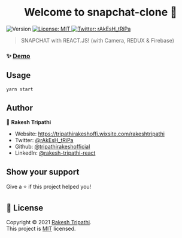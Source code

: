 <h1 align="center">Welcome to snapchat-clone 👋</h1>
<p>
  <img alt="Version" src="https://img.shields.io/badge/version-0.1.0-blue.svg?cacheSeconds=2592000" />
  <a href="https://github.com/tripathirakeshofficial/snapchat-clone/blob/master/LICENSE" target="_blank">
    <img alt="License: MIT" src="https://img.shields.io/badge/License-MIT-yellow.svg" />
  </a>
  <a href="https://twitter.com/rAkEsH_tRiPa" target="_blank">
    <img alt="Twitter: rAkEsH_tRiPa" src="https://img.shields.io/twitter/follow/rAkEsH_tRiPa.svg?style=social" />
  </a>
</p>

> SNAPCHAT with REACT.JS! (with Camera, REDUX & Firebase)

### ✨ [Demo](https://snapchat-clone-2c0f4.web.app)

## Usage

```sh
yarn start
```

## Author

👤 **Rakesh Tripathi**

- Website: https://tripathirakeshoffi.wixsite.com/rakeshtripathi
- Twitter: [@rAkEsH_tRiPa](https://twitter.com/rAkEsH_tRiPa)
- Github: [@tripathirakeshofficial](https://github.com/tripathirakeshofficial)
- LinkedIn: [@rakesh-tripathi-react](https://linkedin.com/in/rakesh-tripathi-react)

## Show your support

Give a ⭐️ if this project helped you!

## 📝 License

Copyright © 2021 [Rakesh Tripathi](https://github.com/tripathirakeshofficial).<br />
This project is [MIT](https://github.com/tripathirakeshofficial/snapchat-clone/blob/master/LICENSE) licensed.
